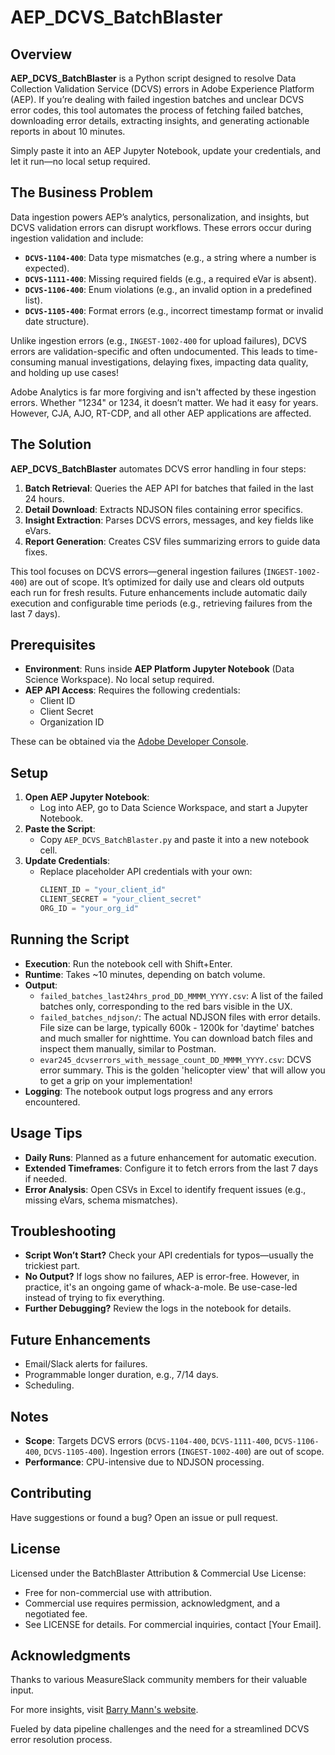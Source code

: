 # AEP_DCVS_BatchBlaster

## Overview

**AEP_DCVS_BatchBlaster** is a Python script designed to resolve Data Collection Validation Service (DCVS) errors in Adobe Experience Platform (AEP). If you’re dealing with failed ingestion batches and unclear DCVS error codes, this tool automates the process of fetching failed batches, downloading error details, extracting insights, and generating actionable reports in about 10 minutes.

Simply paste it into an AEP Jupyter Notebook, update your credentials, and let it run—no local setup required.

## The Business Problem

Data ingestion powers AEP’s analytics, personalization, and insights, but DCVS validation errors can disrupt workflows. These errors occur during ingestion validation and include:

- **`DCVS-1104-400`**: Data type mismatches (e.g., a string where a number is expected).
- **`DCVS-1111-400`**: Missing required fields (e.g., a required eVar is absent).
- **`DCVS-1106-400`**: Enum violations (e.g., an invalid option in a predefined list).
- **`DCVS-1105-400`**: Format errors (e.g., incorrect timestamp format or invalid date structure).

Unlike ingestion errors (e.g., `INGEST-1002-400` for upload failures), DCVS errors are validation-specific and often undocumented. This leads to time-consuming manual investigations, delaying fixes, impacting data quality, and holding up use cases!

Adobe Analytics is far more forgiving and isn't affected by these ingestion errors. Whether "1234" or 1234, it doesn’t matter. We had it easy for years. However, CJA, AJO, RT-CDP, and all other AEP applications are affected.

## The Solution

**AEP_DCVS_BatchBlaster** automates DCVS error handling in four steps:

1. **Batch Retrieval**: Queries the AEP API for batches that failed in the last 24 hours.
2. **Detail Download**: Extracts NDJSON files containing error specifics.
3. **Insight Extraction**: Parses DCVS errors, messages, and key fields like eVars.
4. **Report Generation**: Creates CSV files summarizing errors to guide data fixes.

This tool focuses on DCVS errors—general ingestion failures (`INGEST-1002-400`) are out of scope. It’s optimized for daily use and clears old outputs each run for fresh results. Future enhancements include automatic daily execution and configurable time periods (e.g., retrieving failures from the last 7 days).

## Prerequisites

- **Environment**: Runs inside **AEP Platform Jupyter Notebook** (Data Science Workspace). No local setup required.
- **AEP API Access**: Requires the following credentials:
  - Client ID
  - Client Secret
  - Organization ID

These can be obtained via the [Adobe Developer Console](https://developer.adobe.com/console/43621/home).

## Setup

1. **Open AEP Jupyter Notebook**:
   - Log into AEP, go to Data Science Workspace, and start a Jupyter Notebook.
2. **Paste the Script**:
   - Copy `AEP_DCVS_BatchBlaster.py` and paste it into a new notebook cell.
3. **Update Credentials**:
   - Replace placeholder API credentials with your own:
     ```python
     CLIENT_ID = "your_client_id"
     CLIENT_SECRET = "your_client_secret"
     ORG_ID = "your_org_id"
     ```

## Running the Script

- **Execution**: Run the notebook cell with Shift+Enter.
- **Runtime**: Takes ~10 minutes, depending on batch volume.
- **Output**:
  - `failed_batches_last24hrs_prod_DD_MMMM_YYYY.csv`: A list of the failed batches only, corresponding to the red bars visible in the UX.
  - `failed_batches_ndjson/`: The actual NDJSON files with error details. File size can be large, typically 600k - 1200k for 'daytime' batches and much smaller for nighttime. You can download batch files and inspect them manually, similar to Postman.
  - `evar245_dcvserrors_with_message_count_DD_MMMM_YYYY.csv`: DCVS error summary. This is the golden 'helicopter view' that will allow you to get a grip on your implementation!
- **Logging**: The notebook output logs progress and any errors encountered.

## Usage Tips

- **Daily Runs**: Planned as a future enhancement for automatic execution.
- **Extended Timeframes**: Configure it to fetch errors from the last 7 days if needed.
- **Error Analysis**: Open CSVs in Excel to identify frequent issues (e.g., missing eVars, schema mismatches).

## Troubleshooting

- **Script Won’t Start?** Check your API credentials for typos—usually the trickiest part.
- **No Output?** If logs show no failures, AEP is error-free. However, in practice, it's an ongoing game of whack-a-mole. Be use-case-led instead of trying to fix everything.
- **Further Debugging?** Review the logs in the notebook for details.

## Future Enhancements

- Email/Slack alerts for failures.
- Programmable longer duration, e.g., 7/14 days.
- Scheduling.

## Notes

- **Scope**: Targets DCVS errors (`DCVS-1104-400`, `DCVS-1111-400`, `DCVS-1106-400`, `DCVS-1105-400`). Ingestion errors (`INGEST-1002-400`) are out of scope.
- **Performance**: CPU-intensive due to NDJSON processing.

## Contributing

Have suggestions or found a bug? Open an issue or pull request.

## License

Licensed under the BatchBlaster Attribution & Commercial Use License:

- Free for non-commercial use with attribution.
- Commercial use requires permission, acknowledgment, and a negotiated fee.
- See LICENSE for details. For commercial inquiries, contact [Your Email].

## Acknowledgments

Thanks to various MeasureSlack community members for their valuable input.

For more insights, visit [Barry Mann's website](https://barrymann.com).

Fueled by data pipeline challenges and the need for a streamlined DCVS error resolution process.
